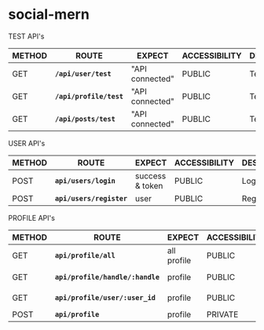 # social-mern

TEST API's

| METHOD 	  | ROUTE             	      |EXPECT            	  | ACCESSIBILITY 	| DESCRIPTION 	|
|--------	  |-------------------	      |-----------------	  |---------------	|-------------	|
| GET    	  | **`/api/user/test`**    	| "API connected" 	  | PUBLIC        	| Test route  	|
| GET    	  | **`/api/profile/test`** 	| "API connected" 	  | PUBLIC        	| Test route  	|
| GET    	  | **`/api/posts/test`**   	| "API connected" 	  | PUBLIC        	| Test route  	|


USER API's

| METHOD 	  | ROUTE                   	| EXPECT          	| ACCESSIBILITY 	| DESCRIPTION 	|
|--------	  |-------------------       	|-----------------	|---------------	|-------------	|
| POST    	| **`api/users/login`**    	| success & token 	| PUBLIC        	| Login route  	|
| POST    	| **`api/users/register`** 	| user            	| PUBLIC        	| Register route|



PROFILE API's

| METHOD 	  | ROUTE             	              | EXPECT          	| ACCESSIBILITY 	| DESCRIPTION 	|
|--------	  |-------------------	              |-----------------	|---------------	|-------------	|
| GET    	  | **`api/profile/all`**  	          | all profile     	| PUBLIC        	| all profile  	|
| GET    	  | **`api/profile/handle/:handle`** 	| profile         	| PUBLIC        	| handle  *e.g.* `/handle/saurabh` |
| GET    	  | **`api/profile/user/:user_id`**	  | profile         	| PUBLIC        	| user profile  *e.g.* `/user/5j3jwhb7rsgf87u` |
| POST      | **`api/profile`**                 | profile         	| PRIVATE       	| edit OR create profile  |





